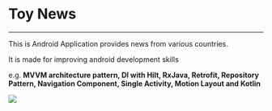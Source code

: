 # Toy News

---

This is Android Application provides news from various countries.

It is made for improving android development skills

e.g. **MVVM architecture pattern, DI with Hilt, RxJava, Retrofit, Repository Pattern, Navigation Component, Single Activity, Motion Layout and Kotlin**

![](https://media.giphy.com/media/jtnmaMxTYgLftrXk3T/giphy.gif)
